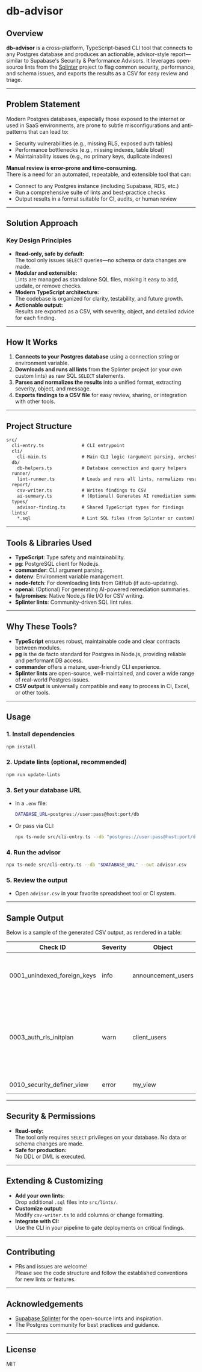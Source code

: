 # db-advisor

## Overview

**db-advisor** is a cross-platform, TypeScript-based CLI tool that connects to any Postgres database and produces an actionable, advisor-style report—similar to Supabase's Security & Performance Advisors. It leverages open-source lints from the [Splinter](https://github.com/supabase/splinter) project to flag common security, performance, and schema issues, and exports the results as a CSV for easy review and triage.

---

## Problem Statement

Modern Postgres databases, especially those exposed to the internet or used in SaaS environments, are prone to subtle misconfigurations and anti-patterns that can lead to:

- Security vulnerabilities (e.g., missing RLS, exposed auth tables)
- Performance bottlenecks (e.g., missing indexes, table bloat)
- Maintainability issues (e.g., no primary keys, duplicate indexes)

**Manual review is error-prone and time-consuming.**  
There is a need for an automated, repeatable, and extensible tool that can:

- Connect to any Postgres instance (including Supabase, RDS, etc.)
- Run a comprehensive suite of lints and best-practice checks
- Output results in a format suitable for CI, audits, or human review

---

## Solution Approach

### Key Design Principles

- **Read-only, safe by default:**  
  The tool only issues `SELECT` queries—no schema or data changes are made.
- **Modular and extensible:**  
  Lints are managed as standalone SQL files, making it easy to add, update, or remove checks.
- **Modern TypeScript architecture:**  
  The codebase is organized for clarity, testability, and future growth.
- **Actionable output:**  
  Results are exported as a CSV, with severity, object, and detailed advice for each finding.

---

## How It Works

1. **Connects to your Postgres database** using a connection string or environment variable.
2. **Downloads and runs all lints** from the Splinter project (or your own custom lints) as raw SQL `SELECT` statements.
3. **Parses and normalizes the results** into a unified format, extracting severity, object, and message.
4. **Exports findings to a CSV file** for easy review, sharing, or integration with other tools.

---

## Project Structure

```txt
src/
  cli-entry.ts              # CLI entrypoint
  cli/
    cli-main.ts             # Main CLI logic (argument parsing, orchestration)
  db/
    db-helpers.ts           # Database connection and query helpers
  runner/
    lint-runner.ts          # Loads and runs all lints, normalizes results
  report/
    csv-writer.ts           # Writes findings to CSV
    ai-summary.ts           # (Optional) Generates AI remediation summary
  types/
    advisor-finding.ts      # Shared TypeScript types for findings
  lints/
    *.sql                   # Lint SQL files (from Splinter or custom)
```

---

## Tools & Libraries Used

- **TypeScript**: Type safety and maintainability.
- **pg**: PostgreSQL client for Node.js.
- **commander**: CLI argument parsing.
- **dotenv**: Environment variable management.
- **node-fetch**: For downloading lints from GitHub (if auto-updating).
- **openai**: (Optional) For generating AI-powered remediation summaries.
- **fs/promises**: Native Node.js file I/O for CSV writing.
- **Splinter lints**: Community-driven SQL lint rules.

---

## Why These Tools?

- **TypeScript** ensures robust, maintainable code and clear contracts between modules.
- **pg** is the de facto standard for Postgres in Node.js, providing reliable and performant DB access.
- **commander** offers a mature, user-friendly CLI experience.
- **Splinter lints** are open-source, well-maintained, and cover a wide range of real-world Postgres issues.
- **CSV output** is universally compatible and easy to process in CI, Excel, or other tools.

---

## Usage

### 1. Install dependencies

```bash
npm install
```

### 2. Update lints (optional, recommended)

```bash
npm run update-lints
```

### 3. Set your database URL

- In a `.env` file:

  ```sh
  DATABASE_URL=postgres://user:pass@host:port/db
  ```

- Or pass via CLI:

  ```bash
  npx ts-node src/cli-entry.ts --db "postgres://user:pass@host:port/db"
  ```

### 4. Run the advisor

```bash
npx ts-node src/cli-entry.ts --db "$DATABASE_URL" --out advisor.csv
```

### 5. Review the output

- Open `advisor.csv` in your favorite spreadsheet tool or CI system.

---

## Sample Output

Below is a sample of the generated CSV output, as rendered in a table:

| Check ID                    | Severity | Object             | Message                                                                                                                                                                                                                                                                                                                                                                                                                               |
| --------------------------- | -------- | ------------------ | ------------------------------------------------------------------------------------------------------------------------------------------------------------------------------------------------------------------------------------------------------------------------------------------------------------------------------------------------------------------------------------------------------------------------------------- |
| 0001_unindexed_foreign_keys | info     | announcement_users | Table `public.announcement_users` has a foreign key `announcement_users_updated_by_fkey` without a covering index. This can lead to suboptimal query performance.                                                                                                                                                                                                                                                                     |
| 0003_auth_rls_initplan      | warn     | client_users       | Table `public.client_users` has a row level security policy `all_client_users_can_read` that re-evaluates current_setting() or auth.<function>() for each row. This produces suboptimal query performance at scale. Resolve the issue by replacing `auth.<function>()` with `(select auth.<function>())`. See [docs](https://supabase.com/docs/guides/database/postgres/row-level-security#call-functions-with-select) for more info. |
| 0010_security_definer_view  | error    | my_view            | View `public.my_view` is defined with the SECURITY DEFINER property                                                                                                                                                                                                                                                                                                                                                                   |

<!--
Add a screenshot of the generated CSV file here if desired.
Example:
![Advisor CSV Output](./screenshots/advisor-sample.png)
-->

---

## Security & Permissions

- **Read-only:**  
  The tool only requires `SELECT` privileges on your database. No data or schema changes are made.
- **Safe for production:**  
  No DDL or DML is executed.

---

## Extending & Customizing

- **Add your own lints:**  
  Drop additional `.sql` files into `src/lints/`.
- **Customize output:**  
  Modify `csv-writer.ts` to add columns or change formatting.
- **Integrate with CI:**  
  Use the CLI in your pipeline to gate deployments on critical findings.

---

## Contributing

- PRs and issues are welcome!  
  Please see the code structure and follow the established conventions for new lints or features.

---

## Acknowledgements

- [Supabase Splinter](https://github.com/supabase/splinter) for the open-source lints and inspiration.
- The Postgres community for best practices and guidance.

---

## License

MIT
